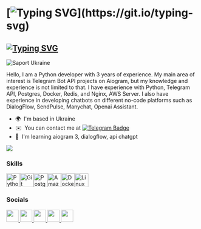 [![Typing SVG](https://readme-typing-svg.demolab.com?font=Fira+Code&pause=1000&multiline=true&random=false&width=450&lines=Telegram+chatbots;of+any+complexity+in+Python!)](https://git.io/typing-svg)
=====================================================================================================================================================================================================
[![Typing SVG](https://readme-typing-svg.demolab.com?font=Fira+Code&pause=2000&color=F7F7F7&repeat=false&random=false&width=435&lines=CEO+%26+Python+developer)](https://git.io/typing-svg)
-----------------------------------------------------------------------------------------------------------------------------------------------------------------------------------------------------

![Saport Ukraine](https://camo.githubusercontent.com/a525a454f7a24fe71586bdb0fd4200fd5a008ac5c2151d605659832c8f50a1fb/68747470733a2f2f696d672e736869656c64732e696f2f62616467652f537570706f72742d556b7261696e652d4646443530303f7374796c653d666c6174266c6162656c436f6c6f723d303035424242)

Hello, I am a Python developer with 3 years of experience.
My main area of interest is Telegram Bot API projects on Aiogram, but my knowledge and experience is not limited to that. 
I have experience with Python, Telegram API, Postgres, Docker, Redis, and Nginx, AWS Server.
I also have experience in developing chatbots on different no-code platforms such as DialogFlow, SendPulse, Manychat, Openai Assistant.

* 🌍  I'm based in Ukraine
* ✉️  You can contact me at [![Telegram Badge](https://img.shields.io/badge/-vip2ip-blue?style=flat&logo=Telegram&logoColor=white)](https://t.me/vip2ip)
* 🧠  I'm learning aiogram 3, dialogflow, api chatgpt

<a href="https://www.x.com/tur_artem" target="_blank" rel="noreferrer"><img
src="https://img.shields.io/twitter/follow/tur_artem?logo=twitter&style=for-the-badge&color=3382ed&labelColor=1c1917"
/></a>

### Skills


<p align="left">
<a href="https://www.python.org/" target="_blank" rel="noreferrer"><img src="https://raw.githubusercontent.com/danielcranney/readme-generator/main/public/icons/skills/python-colored.svg" width="36" height="36" alt="Python" /></a><a href="https://git-scm.com/" target="_blank" rel="noreferrer"><img src="https://raw.githubusercontent.com/danielcranney/readme-generator/main/public/icons/skills/git-colored.svg" width="36" height="36" alt="Git" /></a><a href="https://www.postgresql.org/" target="_blank" rel="noreferrer"><img src="https://raw.githubusercontent.com/danielcranney/readme-generator/main/public/icons/skills/postgresql-colored.svg" width="36" height="36" alt="PostgreSQL" /></a><a href="https://aws.amazon.com" target="_blank" rel="noreferrer"><img src="https://raw.githubusercontent.com/danielcranney/readme-generator/main/public/icons/skills/aws-colored.svg" width="36" height="36" alt="Amazon Web Services" /></a><a href="https://www.docker.com/" target="_blank" rel="noreferrer"><img src="https://raw.githubusercontent.com/danielcranney/readme-generator/main/public/icons/skills/docker-colored.svg" width="36" height="36" alt="Docker" /></a><a href="https://www.linux.org" target="_blank" rel="noreferrer"><img src="https://raw.githubusercontent.com/danielcranney/readme-generator/main/public/icons/skills/linux-colored.svg" width="36" height="36" alt="Linux" /></a>
</p>


### Socials

<p align="left"> <a href="https://www.github.com/vip2ip" target="_blank" rel="noreferrer"> <picture> <source media="(prefers-color-scheme: dark)" srcset="https://raw.githubusercontent.com/danielcranney/readme-generator/main/public/icons/socials/github-dark.svg" /> <source media="(prefers-color-scheme: light)" srcset="https://raw.githubusercontent.com/danielcranney/readme-generator/main/public/icons/socials/github.svg" /> <img src="https://raw.githubusercontent.com/danielcranney/readme-generator/main/public/icons/socials/github.svg" width="32" height="32" /> </picture> </a> <a href="http://www.instagram.com/tur.ua" target="_blank" rel="noreferrer"> <picture> <source media="(prefers-color-scheme: dark)" srcset="undefined" /> <source media="(prefers-color-scheme: light)" srcset="https://raw.githubusercontent.com/danielcranney/readme-generator/main/public/icons/socials/instagram.svg" /> <img src="https://raw.githubusercontent.com/danielcranney/readme-generator/main/public/icons/socials/instagram.svg" width="32" height="32" /> </picture> </a> <a href="https://www.linkedin.com/in/vip2ip" target="_blank" rel="noreferrer"> <picture> <source media="(prefers-color-scheme: dark)" srcset="https://raw.githubusercontent.com/danielcranney/readme-generator/main/public/icons/socials/linkedin-dark.svg" /> <source media="(prefers-color-scheme: light)" srcset="https://raw.githubusercontent.com/danielcranney/readme-generator/main/public/icons/socials/linkedin.svg" /> <img src="https://raw.githubusercontent.com/danielcranney/readme-generator/main/public/icons/socials/linkedin.svg" width="32" height="32" /> </picture> </a> <a href="https://www.stackoverflow.com/users/vip2ip" target="_blank" rel="noreferrer"> <picture> <source media="(prefers-color-scheme: dark)" srcset="undefined" /> <source media="(prefers-color-scheme: light)" srcset="https://raw.githubusercontent.com/danielcranney/readme-generator/main/public/icons/socials/stackoverflow.svg" /> <img src="https://raw.githubusercontent.com/danielcranney/readme-generator/main/public/icons/socials/stackoverflow.svg" width="32" height="32" /> </picture> </a> <a href="https://www.x.com/tur_artem" target="_blank" rel="noreferrer"> <picture> <source media="(prefers-color-scheme: dark)" srcset="https://raw.githubusercontent.com/danielcranney/readme-generator/main/public/icons/socials/twitter-dark.svg" /> <source media="(prefers-color-scheme: light)" srcset="https://raw.githubusercontent.com/danielcranney/readme-generator/main/public/icons/socials/twitter.svg" /> <img src="https://raw.githubusercontent.com/danielcranney/readme-generator/main/public/icons/socials/twitter.svg" width="32" height="32" /> </picture> </a></p>
